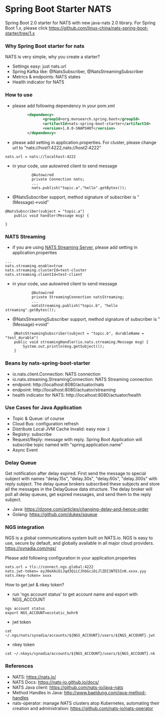 Spring Boot Starter NATS
===========================
Spring Boot 2.0 starter for NATS with new java-nats 2.0 library.  For Spring Boot 1.x, please click https://github.com/linux-china/nats-spring-boot-starter/tree/1.x

### Why Spring Boot starter for nats
NATS is very simple, why you create a starter?

* Settings easy: just nats.url
* Spring Kafka like: @NatsSubscriber, @NatsStreamingSubscriber
* Metrics & endpoints: NATS states
* Health indicator for NATS

### How to use

* please add following dependency in your pom.xml
```xml
          <dependency>
                 <groupId>org.mvnsearch.spring.boot</groupId>
                 <artifactId>nats-spring-boot-starter</artifactId>
                 <version>1.0.0-SNAPSHOT</version>
          </dependency>
```

* please add setting in application.properties. For cluster, please change url to "nats://host1:4222,nats://host2:4222"
```
nats.url = nats://localhost:4222
```

* in your code, use autowired client to send message

```
            @Autowired
            private Connection nats;
            ...
            nats.publish("topic.a","hello".getBytes());
```

* @NatsSubscriber support, method signature of subscriber is "(Message)->void"

```
@NatsSubscriber(subject = "topic.a")
    public void handler(Message msg) {

}
```

### NATS Streaming

* if you are using [NATS Streaming Server](https://nats.io/download/nats-io/nats-streaming-server/), please add setting in application.properties
```
...
nats.streaming.enable=true
nats.streaming.clusterId=test-cluster
nats.streaming.clientId=test-client
```

* in your code, use autowired client to send message

```
            @Autowired
            private StreamingConnection natsStreaming;
            ...
            natsStreaming.publish("topic.b", "hello streaming".getBytes());
```

* @NatsStreamingSubscriber support, method signature of subscriber is "(Message)->void"

```
    @NatsStreamingSubscriber(subject = "topic.b", durableName = "test_durable")
    public void streamingHandler(io.nats.streaming.Message msg) {
        System.out.println(msg.getSubject());
    }
``` 

### Beans by nats-spring-boot-starter

* io.nats.client.Connection: NATS connection
* io.nats.streaming.StreamingConnection: NATS Streaming connection
* endpoint: http://localhost:8080/actuator/nats
* endpoint: http://localhost:8080/actuator/streaming
* health indicator for NATS: http://localhost:8080/actuator/health


### Use Cases for Java Application

* Topic & Queue: of course
* Cloud Bus: configuration refresh
* Distribute Local JVM Cache Invalid:  easy now :)
* Registry: subscribe
* Request/Reply: message with reply. Spring Boot Application will subscribe topic named with "spring.application.name"
* Async Event

### Delay Queue

Get notification after delay expired.  First send the message to special subject with names "delay.15s", "delay.30s", "delay.60s", "delay.300s" with reply subject.
The delay queue brokers subscribed these subjects and store all the messages in the DelayQueue data structure. The delay broker will poll all delay queues, get expired messages,
and send them to the reply subject.


* Java: https://dzone.com/articles/changing-delay-and-hence-order
* Golang: https://github.com/dukex/squeue

### NGS integration
NGS is a global communications system built on NATS.io. NGS is easy to use, secure by default, and globally available in all major cloud providers. https://synadia.com/ngs/

Please add following configuration in your application.properties
```
nats.url = tls://connect.ngs.global:4222
nats.jwt-token= eyJ0eXAiOiJqd3QiLCJhbGciOiJlZDI1NTE5In0.xxxx.yyy
nats.nkey-token= xxxx
```

How to get jwt & nkey token?

* run 'ngs account status' to get account name and export with NGS_ACCOUNT

```
ngs account status
export NGS_ACCOUNT=ecstatic_bohr0
```

* jwt token
```
cat ~/.ngs/nats/synadia/accounts/${NGS_ACCOUNT}/users/${NGS_ACCOUNT}.jwt
```

* nkey token
```
cat ~/.nkeys/synadia/accounts/${NGS_ACCOUNT}/users/${NGS_ACCOUNT}.nk
```

### References

* NATS:  https://nats.io/
* NATS Docs: https://nats-io.github.io/docs/
* NATS Java client: https://github.com/nats-io/java-nats
* Method Handles in Java: http://www.baeldung.com/java-method-handles
* nats-operator: manage NATS clusters atop Kubernetes, automating their creation and administration: https://github.com/nats-io/nats-operator